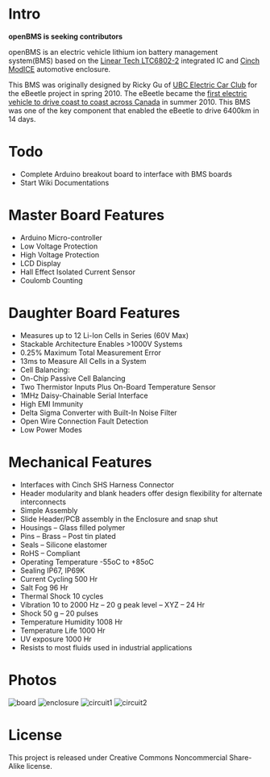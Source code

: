 Intro
===========

**openBMS is seeking contributors**

openBMS is an electric vehicle lithium ion battery management system(BMS) based on the [Linear Tech LTC6802-2](http://www.linear.com/product/LTC6802-2) integrated IC and [Cinch ModICE](http://www.cinch.com/products/transportation/modular-integrated-connector-enclosure) automotive enclosure. 

This BMS was originally designed by Ricky Gu of [UBC Electric Car Club](http://ubcecc.com) for the eBeetle project in spring 2010. The eBeetle became the [first electric vehicle to drive coast to coast across Canada](http://www.wired.com/autopia/2010/09/electrified-beetle-goes-coast-to-coast-in-canada/) in summer 2010. This BMS was one of the key component that enabled the eBeetle to drive 6400km in 14 days. 

Todo
==========
* Complete Arduino breakout board to interface with BMS boards
* Start Wiki Documentations

Master Board Features
===============

* Arduino Micro-controller
* Low Voltage Protection
* High Voltage Protection
* LCD Display
* Hall Effect Isolated Current Sensor
* Coulomb Counting

Daughter Board Features
===========

* Measures up to 12 Li-Ion Cells in Series (60V Max)
* Stackable Architecture Enables >1000V Systems
* 0.25% Maximum Total Measurement Error
* 13ms to Measure All Cells in a System
* Cell Balancing:
* On-Chip Passive Cell Balancing
* Two Thermistor Inputs Plus On-Board Temperature Sensor
* 1MHz Daisy-Chainable Serial Interface
* High EMI Immunity
* Delta Sigma Converter with Built-In Noise Filter
* Open Wire Connection Fault Detection
* Low Power Modes

Mechanical Features
===========
* Interfaces with Cinch SHS Harness Connector
* Header modularity and blank headers offer design flexibility for alternate interconnects
* Simple Assembly
* Slide Header/PCB assembly in the Enclosure and snap shut
* Housings – Glass filled polymer
* Pins – Brass – Post tin plated
* Seals – Silicone elastomer
* RoHS – Compliant
* Operating Temperature -55oC to +85oC
* Sealing IP67, IP69K
* Current Cycling 500 Hr
* Salt Fog 96 Hr
* Thermal Shock 10 cycles
* Vibration 10 to 2000 Hz – 20 g peak level – XYZ – 24 Hr
* Shock 50 g – 20 pulses
* Temperature Humidity 1008 Hr
* Temperature Life 1000 Hr
* UV exposure 1000 Hr
* Resists to most fluids used in industrial applications
  
Photos
===========
![board](https://github.com/ricksta/openBMS/blob/master/Photos/Board.png?raw=true)
![enclosure](https://github.com/ricksta/openBMS/blob/master/Photos/Enclosure.jpeg?raw=true)
![circuit1](https://github.com/ricksta/openBMS/blob/master/Photos/Circuit1.png?raw=true)
![circuit2](https://github.com/ricksta/openBMS/blob/master/Photos/Circuit2.png?raw=true)

License
===========
This project is released under Creative Commons Noncommercial Share-Alike license.